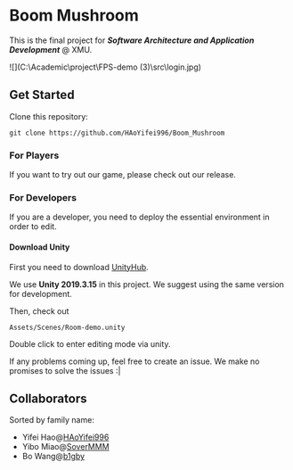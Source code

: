 # Boom Mushroom

This is the final project for ***Software Architecture and Application Development***  @ XMU.

![](C:\Academic\project\FPS-demo (3)\src\login.jpg)



## Get Started

Clone this repository:

```
git clone https://github.com/HAoYifei996/Boom_Mushroom
```



### For Players

If you want to try out our game, please check out our release.



### For Developers

If you are a developer, you need to deploy the essential environment in order to edit.

#### Download Unity

First you need to download [UnityHub](https://unity3d.com/cn/get-unity/download).

We use **Unity 2019.3.15** in this project. We suggest using the same version for development.

Then, check out 

```
Assets/Scenes/Room-demo.unity
```

Double click to enter editing mode via unity.



If any problems coming up, feel free to create an issue. We make no promises to solve the issues :|



## Collaborators

Sorted by family name:

- Yifei Hao@[HAoYifei996](https://github.com/HAoYifei996)
- Yibo Miao@[SoverMMM](https://github.com/SoverMMM)
- Bo Wang@[b1gby](https://github.com/b1gby)

